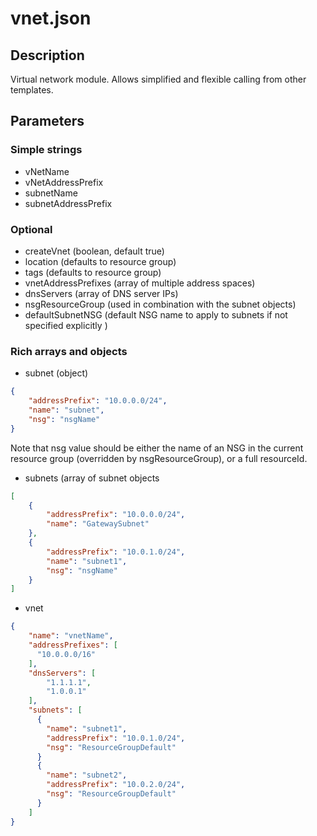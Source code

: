 # vnet.json

## Description

Virtual network module.  Allows simplified and flexible calling from other templates.

## Parameters

### Simple strings

* vNetName
* vNetAddressPrefix
* subnetName
* subnetAddressPrefix

### Optional

* createVnet (boolean, default true)
* location (defaults to resource group)
* tags (defaults to resource group)
* vnetAddressPrefixes (array of multiple address spaces)
* dnsServers (array of DNS server IPs)
* nsgResourceGroup (used in combination with the subnet objects)
* defaultSubnetNSG (default NSG name to apply to subnets if not specified explicitly )

### Rich arrays and objects

* subnet (object)

```json
{
    "addressPrefix": "10.0.0.0/24",
    "name": "subnet",
    "nsg": "nsgName"
}
```

Note that nsg value should be either the name of an NSG in the current resource group (overridden by nsgResourceGroup), or a full resourceId.

* subnets (array of subnet objects

```json
[
    {
        "addressPrefix": "10.0.0.0/24",
        "name": "GatewaySubnet"
    },
    {
        "addressPrefix": "10.0.1.0/24",
        "name": "subnet1",
        "nsg": "nsgName"
    }
]
```

* vnet

```json
{
    "name": "vnetName",
    "addressPrefixes": [
      "10.0.0.0/16"
    ],
    "dnsServers": [
        "1.1.1.1",
        "1.0.0.1"
    ],
    "subnets": [
      {
        "name": "subnet1",
        "addressPrefix": "10.0.1.0/24",
        "nsg": "ResourceGroupDefault"
      }
      {
        "name": "subnet2",
        "addressPrefix": "10.0.2.0/24",
        "nsg": "ResourceGroupDefault"
      }
    ]
}
```